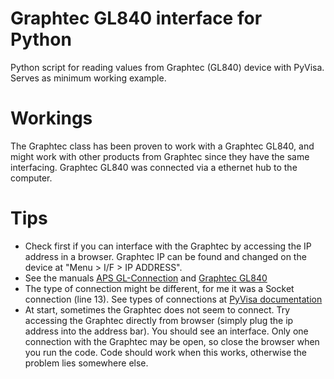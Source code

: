 # Graphtec GL840 interface for Python
Python script for reading values from Graphtec (GL840) device with PyVisa. Serves as minimum working example.

# Workings
The Graphtec class has been proven to work with a Graphtec GL840, and might work with other products from Graphtec since they have the same interfacing. Graphtec GL840 was connected via a ethernet hub to the computer. 

# Tips
- Check first if you can interface with the Graphtec by accessing the IP address in a browser. Graphtec IP can be found and changed on the device at "Menu > I/F > IP ADDRESS".
- See the manuals [APS GL-Connection](http://www.graphtec.co.jp/site_download/manual/APS(GL-Connection)-UM-159-05.pdf) and [Graphtec GL840](http://www.graphtec.co.jp/site_download/02_manual/data/GL840-UM-852.pdf) 
- The type of connection might be different, for me it was a Socket connection (line 13). See types of connections at [PyVisa documentation](https://pyvisa.readthedocs.io/en/1.8/names.html#visa-resource-syntax-and-examples)
- At start, sometimes the Graphtec does not seem to connect. Try accessing the Graphtec directly from browser (simply plug the ip address into the address bar). You should see an interface. Only one connection with the Graphtec may be open, so close the browser when you run the code. Code should work when this works, otherwise the problem lies somewhere else.
